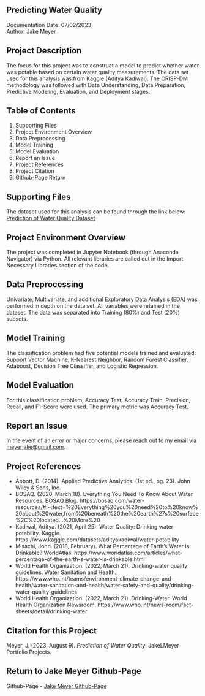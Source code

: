 ## Predicting Water Quality
Documentation Date: 07/02/2023 <br>
Author: Jake Meyer

## Project Description
The focus for this project was to construct a model to predict whether 
water was potable based on certain water quality measurements. 
The data set used for this analysis was from Kaggle (Aditya Kadiwal). 
The CRISP-DM methodology was followed with Data Understanding, 
Data Preparation, Predictive Modeling, Evaluation, and Deployment stages.

## Table of Contents
<ol>
    <li>Supporting Files
    <li>Project Environment Overview
    <li>Data Preprocessing 
    <li>Model Training 
    <li>Model Evaluation
    <li>Report an Issue
    <li>Project References
    <li>Project Citation
    <li>Github-Page Return
</ol>

## Supporting Files 
The dataset used for this analysis can be found through the link below: <br>
[Prediction of Water Quality Dataset](https://www.kaggle.com/datasets/adityakadiwal/water-potability)

## Project Environment Overview
The project was completed in Jupyter Notebook (through Anaconda Navigator) 
via Python. All relevant libraries are called out in the Import Necessary 
Libraries section of the code.

## Data Preprocessing
Univariate, Multivariate, and additional Exploratory Data Analysis (EDA) 
was performed in depth on the data set. All variables were retained
in the dataset. The data was separated into Training (80%) and Test
(20%) subsets.

## Model Training
The classification problem had five potential models trained and evaluated:
Support Vector Machine, K-Nearest Neighbor, Random Forest Classifier, 
Adaboost, Decision Tree Classifier, and Logistic Regression. 

## Model Evaluation
For this classification problem, Accuracy Test, Accuracy Train,
Precision, Recall, and F1-Score were used. The primary metric was Accuracy 
Test. 

## Report an Issue
In the event of an error or major concerns, please reach out to my email
via meyerjake@gmail.com.

## Project References
<ul>
<li>Abbott, D. (2014). Applied Predictive Analytics. (1st ed., pg. 23). John Wiley & Sons, Inc.
<li>BOSAQ. (2020, March 18). Everything You Need To Know About Water Resources. BOSAQ Blog. https://bosaq.com/water-resources/#:~:text=%20Everything%20you%20need%20to%20know%20about%20water,from%20beneath%20the%20earth%27s%20surface%2C%20located...%20More%20
<li>Kadiwal, Aditya. (2021, April 25). Water Quality: Drinking water potability. Kaggle. https://www.kaggle.com/datasets/adityakadiwal/water-potability
<li>Misachi, John. (2018, February). What Percentage of Earth’s Water Is Drinkable? WorldAtlas. https://www.worldatlas.com/articles/what-percentage-of-the-earth-s-water-is-drinkable.html
<li>World Health Organization. (2022, March 21). Drinking-water quality guidelines. Water Sanitation and Health. https://www.who.int/teams/environment-climate-change-and-health/water-sanitation-and-health/water-safety-and-quality/drinking-water-quality-guidelines
<li>World Health Organization. (2022, March 21). Drinking-Water. World Health Organization Newsroom. https://www.who.int/news-room/fact-sheets/detail/drinking-water
</ul>

## Citation for this Project
Meyer, J. (2023, August 9). *Prediction of Water Quality*. JakeLMeyer Portfolio Projects.

## Return to Jake Meyer Github-Page
Github-Page - [Jake Meyer Github-Page](https://jakelmeyer.github.io/)